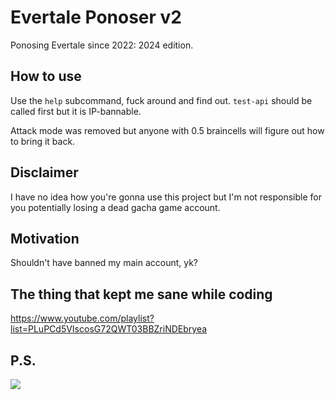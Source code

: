 # Evertale Ponoser v2
Ponosing Evertale since 2022: 2024 edition.

## How to use
Use the `help` subcommand, fuck around and find out. `test-api` should be called first but it is IP-bannable.

Attack mode was removed but anyone with 0.5 braincells will figure out how to bring it back.

## Disclaimer
I have no idea how you're gonna use this project but I'm not responsible for you potentially losing a dead gacha game account.

## Motivation
Shouldn't have banned my main account, yk?

## The thing that kept me sane while coding
https://www.youtube.com/playlist?list=PLuPCd5VIscosG72QWT03BBZriNDEbryea

## P.S.
<img src="https://cdn.nest.rip/uploads/a00ba55e-e286-4c17-859b-0cd437c83510.png">